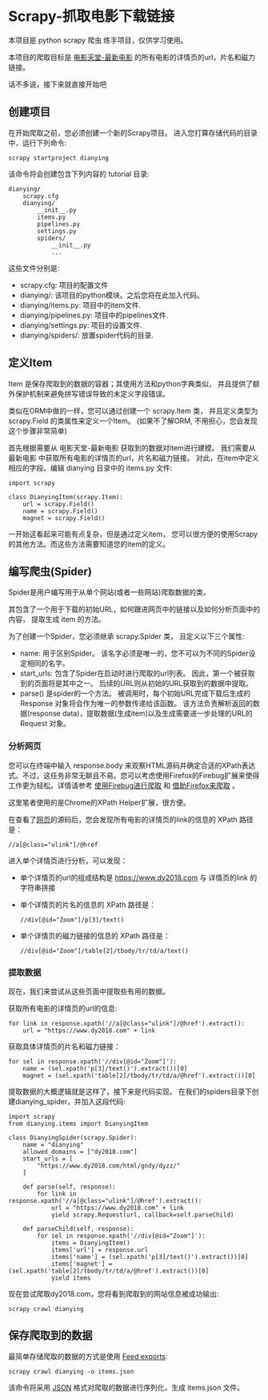 # Scrapy-抓取电影下载链接
本项目是 python scrapy 爬虫 练手项目，仅供学习使用。

本项目的爬取目标是 [电影天堂-最新电影](https://www.dy2018.com/html/gndy/dyzz/) 的所有电影的详情页的url，片名和磁力链接。

话不多说，接下来就直接开始吧

## 创建项目
在开始爬取之前，您必须创建一个新的Scrapy项目。 进入您打算存储代码的目录中，运行下列命令:

    scrapy startproject dianying

该命令将会创建包含下列内容的 tutorial 目录:

    dianying/
        scrapy.cfg
        dianying/
            __init__.py
            items.py
            pipelines.py
            settings.py
            spiders/
                __init__.py
                ...

这些文件分别是:
- scrapy.cfg: 项目的配置文件
- dianying/: 该项目的python模块。之后您将在此加入代码。
- dianying/items.py: 项目中的item文件.
- dianying/pipelines.py: 项目中的pipelines文件.
- dianying/settings.py: 项目的设置文件.
- dianying/spiders/: 放置spider代码的目录.


## 定义Item
Item 是保存爬取到的数据的容器；其使用方法和python字典类似， 并且提供了额外保护机制来避免拼写错误导致的未定义字段错误。

类似在ORM中做的一样，您可以通过创建一个 scrapy.Item 类， 并且定义类型为 scrapy.Field 的类属性来定义一个Item。 (如果不了解ORM, 不用担心，您会发现这个步骤非常简单)

首先根据需要从 电影天堂-最新电影 获取到的数据对item进行建模。 我们需要从 最新电影 中获取所有电影的详情页的url，片名和磁力链接。 对此，在item中定义相应的字段。编辑 dianying 目录中的 items.py 文件:

    import scrapy

    class DianyingItem(scrapy.Item):
        url = scrapy.Field()
        name = scrapy.Field()
        magnet = scrapy.Field()

一开始这看起来可能有点复杂，但是通过定义item， 您可以很方便的使用Scrapy的其他方法。而这些方法需要知道您的item的定义。


## 编写爬虫(Spider)
Spider是用户编写用于从单个网站(或者一些网站)爬取数据的类。

其包含了一个用于下载的初始URL，如何跟进网页中的链接以及如何分析页面中的内容， 提取生成 item 的方法。

为了创建一个Spider，您必须继承 scrapy.Spider 类， 且定义以下三个属性:
- name: 用于区别Spider。 该名字必须是唯一的，您不可以为不同的Spider设定相同的名字。
- start_urls: 包含了Spider在启动时进行爬取的url列表。 因此，第一个被获取到的页面将是其中之一。 后续的URL则从初始的URL获取到的数据中提取。
- parse() 是spider的一个方法。 被调用时，每个初始URL完成下载后生成的 Response 对象将会作为唯一的参数传递给该函数。 该方法负责解析返回的数据(response data)，提取数据(生成item)以及生成需要进一步处理的URL的 Request 对象。


### 分析网页
您可以在终端中输入 response.body 来观察HTML源码并确定合适的XPath表达式。不过，这任务非常无聊且不易。您可以考虑使用Firefox的Firebug扩展来使得工作更为轻松。详情请参考 [使用Firebug进行爬取](http://scrapy-chs.readthedocs.io/zh_CN/latest/topics/firebug.html#topics-firebug) 和 [借助Firefox来爬取](http://scrapy-chs.readthedocs.io/zh_CN/latest/topics/firefox.html#topics-firefox) 。

这里笔者使用的是Chrome的XPath Helper扩展，很方便。

在查看了[网页](https://www.dy2018.com/html/gndy/dyzz/)的源码后，您会发现所有电影的详情页的link的信息的 XPath 路径是：

    //a[@class="ulink"]/@href

进入单个详情页进行分析，可以发现：
- 单个详情页的url的组成结构是 https://www.dy2018.com 与 详情页的link 的字符串拼接
- 单个详情页的片名的信息的 XPath 路径是：

      //div[@id="Zoom"]/p[3]/text()
- 单个详情页的磁力链接的信息的 XPath 路径是：

      //div[@id="Zoom"]/table[2]/tbody/tr/td/a/text()


### 提取数据
现在，我们来尝试从这些页面中提取些有用的数据。

获取所有电影的详情页的url的信息:

    for link in response.xpath('//a[@class="ulink"]/@href').extract():
        url = "https://www.dy2018.com" + link

获取具体详情页的片名和磁力链接：

    for sel in response.xpath('//div[@id="Zoom"]'):
        name = (sel.xpath('p[3]/text()').extract())[0]
        magnet = (sel.xpath('table[2]/tbody/tr/td/a/@href').extract())[0]

提取数据的大概逻辑就是这样了，接下来是代码实现。
在我们的spiders目录下创建dianying_spider，并加入这段代码:

    import scrapy
    from dianying.items import DianyingItem

    class DianyingSpider(scrapy.Spider):
        name = "dianying"
        allowed_domains = ["dy2018.com"]
        start_urls = [
            "https://www.dy2018.com/html/gndy/dyzz/"
        ]

        def parse(self, response):
            for link in response.xpath('//a[@class="ulink"]/@href').extract():
                url = "https://www.dy2018.com" + link
                yield scrapy.Request(url, callback=self.parseChild)

        def parseChild(self, response):
            for sel in response.xpath('//div[@id="Zoom"]'):
                items = DianyingItem()
                items['url'] = response.url
                items['name'] = (sel.xpath('p[3]/text()').extract())[0]
                items['magnet'] = (sel.xpath('table[2]/tbody/tr/td/a/@href').extract())[0]
                yield items


现在尝试爬取dy2018.com，您将看到爬取到的网站信息被成功输出:

    scrapy crawl dianying


## 保存爬取到的数据
最简单存储爬取的数据的方式是使用 [Feed exports](http://scrapy-chs.readthedocs.io/zh_CN/latest/topics/feed-exports.html#topics-feed-exports):

    scrapy crawl dianying -o items.json

该命令将采用 [JSON](https://en.wikipedia.org/wiki/JSON) 格式对爬取的数据进行序列化，生成 items.json 文件。
